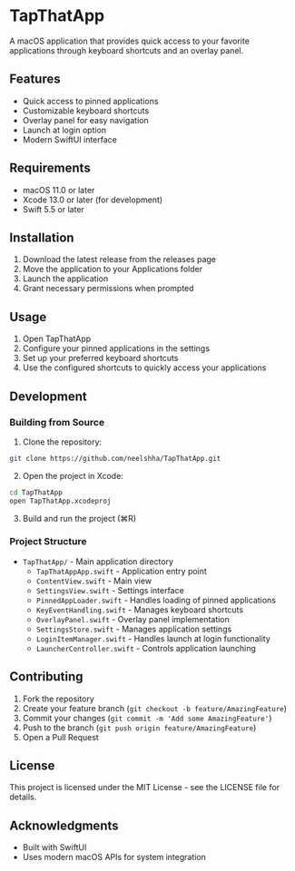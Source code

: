 # TapThatApp

A macOS application that provides quick access to your favorite applications through keyboard shortcuts and an overlay panel.

## Features

- Quick access to pinned applications
- Customizable keyboard shortcuts
- Overlay panel for easy navigation
- Launch at login option
- Modern SwiftUI interface

## Requirements

- macOS 11.0 or later
- Xcode 13.0 or later (for development)
- Swift 5.5 or later

## Installation

1. Download the latest release from the releases page
2. Move the application to your Applications folder
3. Launch the application
4. Grant necessary permissions when prompted

## Usage

1. Open TapThatApp
2. Configure your pinned applications in the settings
3. Set up your preferred keyboard shortcuts
4. Use the configured shortcuts to quickly access your applications

## Development

### Building from Source

1. Clone the repository:
```bash
git clone https://github.com/neelshha/TapThatApp.git
```

2. Open the project in Xcode:
```bash
cd TapThatApp
open TapThatApp.xcodeproj
```

3. Build and run the project (⌘R)

### Project Structure

- `TapThatApp/` - Main application directory
  - `TapThatAppApp.swift` - Application entry point
  - `ContentView.swift` - Main view
  - `SettingsView.swift` - Settings interface
  - `PinnedAppLoader.swift` - Handles loading of pinned applications
  - `KeyEventHandling.swift` - Manages keyboard shortcuts
  - `OverlayPanel.swift` - Overlay panel implementation
  - `SettingsStore.swift` - Manages application settings
  - `LoginItemManager.swift` - Handles launch at login functionality
  - `LauncherController.swift` - Controls application launching

## Contributing

1. Fork the repository
2. Create your feature branch (`git checkout -b feature/AmazingFeature`)
3. Commit your changes (`git commit -m 'Add some AmazingFeature'`)
4. Push to the branch (`git push origin feature/AmazingFeature`)
5. Open a Pull Request

## License

This project is licensed under the MIT License - see the LICENSE file for details.

## Acknowledgments

- Built with SwiftUI
- Uses modern macOS APIs for system integration 